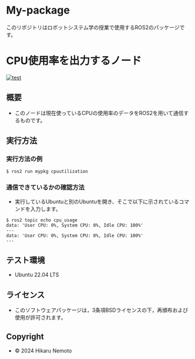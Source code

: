 # My-package
このリポジトリはロボットシステム学の授業で使用するROS2のパッケージです。

# CPU使用率を出力するノード
[![test](https://github.com/hikaru1105/My-package/actions/workflows/test.yml/badge.svg)](https://github.com/hikaru1105/My-package/actions/workflows/test.yml)

## 概要

- このノードは現在使っているCPUの使用率のデータをROS2を用いて通信するものです。

## 実行方法

### 実行方法の例

```
$ ros2 run mypkg cpuutilization
```

### 通信できているかの確認方法

- 実行しているUbuntuと別のUbuntuを開き、そこで以下に示されているコマンドを入力します。
```
$ ros2 topic echo cpu_usage
data: 'User CPU: 0%, System CPU: 0%, Idle CPU: 100%'
---
data: 'User CPU: 0%, System CPU: 0%, Idle CPU: 100%'
---  
```
## テスト環境   
- Ubuntu 22.04 LTS
## ライセンス
- このソフトウェアパッケージは，3条項BSDライセンスの下，再頒布および使用が許可されます。
## Copyright
- © 2024 Hikaru Nemoto 
